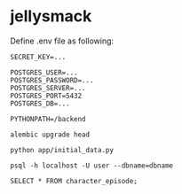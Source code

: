 # jellysmack

Define .env file as following:
```
SECRET_KEY=...

POSTGRES_USER=...
POSTGRES_PASSWORD=...
POSTGRES_SERVER=...
POSTGRES_PORT=5432
POSTGRES_DB=...

PYTHONPATH=/backend
``` 

`alembic upgrade head`

`python app/initial_data.py`

`psql -h localhost -U user --dbname=dbname`

`SELECT * FROM character_episode;`


